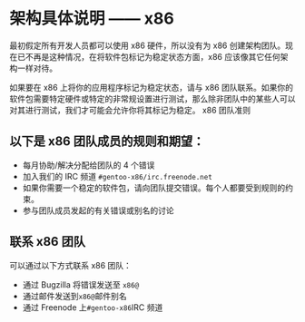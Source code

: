 # 架构具体说明 —— x86

最初假定所有开发人员都可以使用 x86 硬件，所以没有为 x86 创建架构团队。现在已不再是这种情况，在将软件包标记为稳定状态方面，x86 应该像其它任何架构一样对待。

如果要在 x86 上将你的应用程序标记为稳定状态，请与 x86 团队联系。如果你的软件包需要特定硬件或特定的非常规设置进行测试，那么除非团队中的某些人可以对其进行测试，我们才可能会允许你将其标记为稳定。
x86 团队准则

## 以下是 x86 团队成员的规则和期望：

- 每月协助/解决分配给团队的 4 个错误
- 加入我们的 IRC 频道 `#gentoo-x86/irc.freenode.net`
- 如果你需要一个稳定的软件包，请向团队提交错误。每个人都要受到规则的约束。
- 参与团队成员发起的有关错误或别名的讨论

## 联系 x86 团队

可以通过以下方式联系 x86 团队：

- 通过 Bugzilla 将错误发送至 `x86@`
- 通过邮件发送到`x86@`邮件别名
- 通过 Freenode 上`#gentoo-x86`IRC 频道
